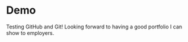 # Demo

Testing GitHub and Git! Looking forward to having a good portfolio I can show to employers.  
